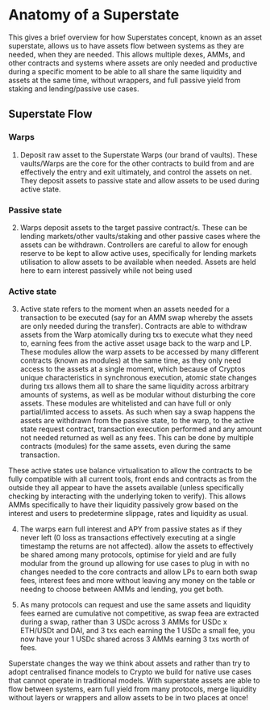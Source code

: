 # Anatomy of a Superstate
This gives a brief overview for how Superstates concept, known as an asset superstate, allows us to have assets flow between systems as they are needed, when they are needed. This allows multiple dexes, AMMs, and other contracts and systems where assets are only needed and productive during a specific moment to be able to all share the same liquidity and assets at the same time, without wrappers, and full passive yield from staking and lending/passive use cases.

## Superstate Flow
### Warps 
1. Deposit raw asset to the Superstate Warps (our brand of vaults). These vaults/Warps are the core for the other contracts to build from and are effectively the entry and exit ultimately, and control the assets on net. They deposit assets to passive state and allow assets to be used during active state.

### Passive state
2. Warps deposit assets to the target passive contract/s. These can be lending markets/other vaults/staking and other passive cases where the assets can be withdrawn. Controllers are careful to allow for enough reserve to be kept to allow active uses, specifically for lending markets utilisation to allow assets to be available when needed. Assets are held here to earn interest passively while not being used

### Active state 
3. Active state refers to the moment when an assets needed for a transaction to be executed (say for an AMM swap whereby the assets are only needed during the transfer). Contracts are able to withdraw assets from the Warp atomically during txs to execute what they need to, earning fees from the active asset usage back to the warp and LP. These modules allow the warp assets to be accessed by many different contracts (known as modules) at the same time, as they only need access to the assets at a single moment, which because of Cryptos unique characteristics in synchronous execution, atomic state changes during txs allows them all to share the same liquidity across arbitrary amounts of systems, as well as be modular without disturbing the core assets. These modules are whitelisted and can have full or only partial/limted access to assets. As such when say a swap happens the assets are withdrawn from the passive state, to the warp, to the active state request contract, transaction execution performed and any amount not needed returned as well as any fees. This can be done by multiple contracts (modules) for the same assets, even during the same transaction.

These active states use balance virtualisation to allow the contracts to be fully compatible with all current tools, front ends and contracts as from the outside they all appear to have the assets available (unless specifically checking by interacting with the underlying token to verify). This allows AMMs specifically to have their liquidity passively grow based on the interest and users to predetermine slippage, rates and liquidity as usual.

4. The warps earn full interest and APY from passive states as if they never left (0 loss as transactions effectively executing at a single timestamp the returns are not affected). allow the assets to effectively be shared among many protocols, optimise for yield and are fully modular from the ground up allowing for use cases to plug in with no changes needed to the core contracts and allow LPs to earn both swap fees, interest fees and more without leaving any money on the table or needng to choose between AMMs and lending, you get both. 

5. As many protocols can request and use the same assets and liquidity fees earned are cumulative not competitive, as swap feea are extracted during a swap, rather than 3 USDc across 3 AMMs for USDc x ETH/USDt and DAI, and 3 txs each earning the 1 USDc a small fee, you now have your 1 USDc shared across 3 AMMs earning 3 txs worth of fees.

Superstate changes the way we think about assets and rather than try to adopt centralised finance models to Crypto we build for native use cases that cannot operate in traditional models. With superstate assets are able to flow between systems, earn full yield from many protocols, merge liquidity without layers or wrappers and allow assets to be in two places at once!
